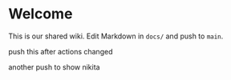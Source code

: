 # Welcome

This is our shared wiki. Edit Markdown in `docs/` and push to `main`.

push this after actions changed

another push to show nikita
